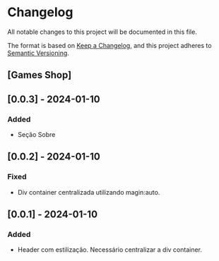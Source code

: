# Changelog

All notable changes to this project will be documented in this file.

The format is based on [Keep a Changelog](https://keepachangelog.com/en/1.0.0/),
and this project adheres to [Semantic Versioning](https://semver.org/spec/v2.0.0.html).

## [Games Shop]

## [0.0.3] - 2024-01-10

### Added

- Seção Sobre

## [0.0.2] - 2024-01-10

### Fixed

- Div container centralizada utilizando magin:auto.

## [0.0.1] - 2024-01-10

### Added

- Header com estilização. Necessário centralizar a div container.
